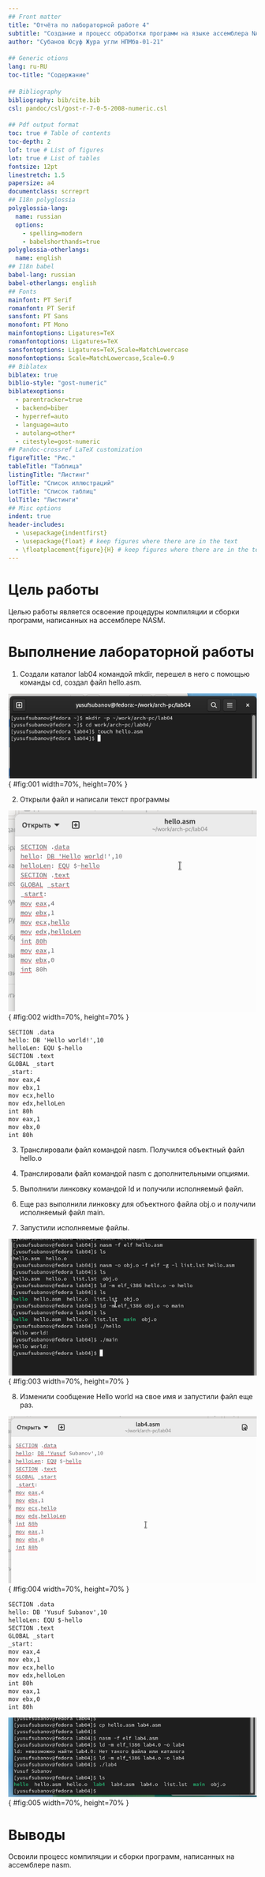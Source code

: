 ```yaml
---
## Front matter
title: "Отчёта по лабораторной работе 4"
subtitle: "Создание и процесс обработки программ на языке ассемблера NASM"
author: "Субанов Юсуф Жура угли	НПМбв-01-21"

## Generic otions
lang: ru-RU
toc-title: "Содержание"

## Bibliography
bibliography: bib/cite.bib
csl: pandoc/csl/gost-r-7-0-5-2008-numeric.csl

## Pdf output format
toc: true # Table of contents
toc-depth: 2
lof: true # List of figures
lot: true # List of tables
fontsize: 12pt
linestretch: 1.5
papersize: a4
documentclass: scrreprt
## I18n polyglossia
polyglossia-lang:
  name: russian
  options:
	- spelling=modern
	- babelshorthands=true
polyglossia-otherlangs:
  name: english
## I18n babel
babel-lang: russian
babel-otherlangs: english
## Fonts
mainfont: PT Serif
romanfont: PT Serif
sansfont: PT Sans
monofont: PT Mono
mainfontoptions: Ligatures=TeX
romanfontoptions: Ligatures=TeX
sansfontoptions: Ligatures=TeX,Scale=MatchLowercase
monofontoptions: Scale=MatchLowercase,Scale=0.9
## Biblatex
biblatex: true
biblio-style: "gost-numeric"
biblatexoptions:
  - parentracker=true
  - backend=biber
  - hyperref=auto
  - language=auto
  - autolang=other*
  - citestyle=gost-numeric
## Pandoc-crossref LaTeX customization
figureTitle: "Рис."
tableTitle: "Таблица"
listingTitle: "Листинг"
lofTitle: "Список иллюстраций"
lotTitle: "Список таблиц"
lolTitle: "Листинги"
## Misc options
indent: true
header-includes:
  - \usepackage{indentfirst}
  - \usepackage{float} # keep figures where there are in the text
  - \floatplacement{figure}{H} # keep figures where there are in the text
---
```


# Цель работы

Целью работы является освоение процедуры компиляции и сборки программ, написанных на ассемблере NASM.

# Выполнение лабораторной работы

1. Создали каталог lab04 командой mkdir, перешел в него с помощью команды cd, создал файл hello.asm.

![Создание каталога и файла](image/01.png){ #fig:001 width=70%, height=70% }

2. Открыли файл и написали текст программы

![Программа в файле hello.asm](image/02.png){ #fig:002 width=70%, height=70% }

```
SECTION .data
hello: DB 'Hello world!',10 
helloLen: EQU $-hello
SECTION .text
GLOBAL _start
_start:
mov eax,4
mov ebx,1
mov ecx,hello
mov edx,helloLen
int 80h
mov eax,1
mov ebx,0
int 80h
```
3. Транслировали файл командой nasm. Получился объектный файл hello.o

4. Транслировали файл командой nasm с дополнительными опциями.

5. Выполнили линковку командой ld и получили исполняемый файл.

6. Еще раз выполнили линковку для объектного файла obj.o и получили исполняемый файл main.

7. Запустили исполняемые файлы.

![Трансляция, линковка и запуск программы hello.asm](image/03.png){ #fig:003 width=70%, height=70% }

8. Изменили сообщение Hello world на свое имя и запустили файл еще раз.

![Программа в файле lab4.asm](image/04.png){ #fig:004 width=70%, height=70% }

```
SECTION .data
hello: DB 'Yusuf Subanov',10 
helloLen: EQU $-hello
SECTION .text
GLOBAL _start
_start:
mov eax,4
mov ebx,1
mov ecx,hello
mov edx,helloLen
int 80h
mov eax,1
mov ebx,0
int 80h
```

![Трансляция, линковка и запуск программы lab4.asm](image/05.png){ #fig:005 width=70%, height=70% }

# Выводы

Освоили процесс компиляции и сборки программ, написанных на ассемблере nasm.
